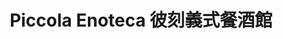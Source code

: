 ---
title: "Piccola Enoteca 彼刻義式餐酒館"
description: "Piccola Enoteca 彼刻義式餐酒館"
layout: shop
keywords:
  - 美食競賽
  - 台灣美食
  - 美食精選
datePublished: "2025-06-30"
dateModified: "2025-07-07"
city: "新竹縣"
district: "竹北市"
address: "新竹縣竹北市成功二街102號"
phone: "036688313"
geo: "24.81947736215569, 121.0245357659529"
google_map: "https://maps.app.goo.gl/L1m4HeEY3kjTJ5cR8"
footinder: "https://footinder.com.tw/%E6%96%B0%E7%AB%B9%E7%B8%A3%E7%AB%B9%E5%8C%97%E5%B8%82/158621/"
official: "https://www.piccolaenoteca.com/"
award:
  - name: "500盤"
    year: "2024"
    entries:
      - dishes:
          - "橄欖油冰淇淋"

---